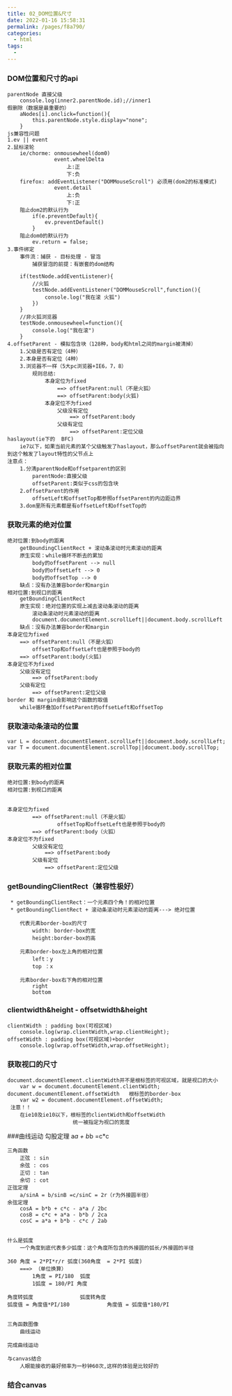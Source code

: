 ```yaml
---
title: 02_DOM位置&尺寸
date: 2022-01-16 15:58:31
permalink: /pages/f8a790/
categories:
  - html
tags:
  - 
---
```

### DOM位置和尺寸的api
	parentNode 直接父级
		console.log(inner2.parentNode.id);//inner1
	假删除（数据是最重要的）
		aNodes[i].onclick=function(){
			this.parentNode.style.display="none";
		}
	js兼容性问题
	1.ev || event
	2.鼠标滚轮
		ie/chorme: onmousewheel(dom0)
				   event.wheelDelta
				       上:正
					   下:负
		firefox: addEventListener("DOMMouseScroll") 必须用(dom2的标准模式)
				   event.detail
					   上:负
					   下:正
		阻止dom2的默认行为
			if(e.preventDefault){
				ev.preventDefault()
			}
		阻止dom0的默认行为
			ev.return = false;
	3.事件绑定
		事件流：捕获 - 目标处理 - 冒泡
			捕获冒泡的前提：有嵌套的dom结构
	
		if(testNode.addEventListener){
			//火狐
			testNode.addEventListener("DOMMouseScroll",function(){
				console.log("我在滚 火狐")
			})
		}
		//非火狐浏览器
		testNode.onmousewheel=function(){
			console.log("我在滚")
		}
	4.offsetParent - 模拟包含块（128种，body和html之间的margin被清掉）
		1.父级是否有定位（4种）
		2.本身是否有定位（4种）
		3.浏览器不一样（5大pc浏览器+IE6，7，8）
			规则总结:
				本身定位为fixed
					==> offsetParent:null（不是火狐）
					==> offsetParent:body(火狐)
				本身定位不为fixed
					父级没有定位
						==> offsetParent:body
					父级有定位 
						==> offsetParent:定位父级
	haslayout(ie下的	BFC)
		ie7以下，如果当前元素的某个父级触发了haslayout，那么offsetParent就会被指向到这个触发了layout特性的父节点上
	注意点：
		1.分清parentNode和offsetparent的区别
			parentNode:直接父级
			offsetParent:类似于css的包含块
		2.offsetParent的作用
			offsetLeft和offsetTop都参照offsetParent的内边距边界
		3.dom里所有元素都是有offsetLeft和offsetTop的				
### 获取元素的绝对位置
	绝对位置:到body的距离
		getBoundingClientRect + 滚动条滚动时元素滚动的距离
		原生实现：while循环不断去的累加
			body的offsetParent --> null
			body的offsetLeft --> 0
			body的offsetTop --> 0
		缺点：没有办法兼容border和margin	
	相对位置:到视口的距离		
		getBoundingClientRect
		原生实现：绝对位置的实现上减去滚动条滚动的距离
			滚动条滚动时元素滚动的距离
			document.documentElement.scrollLeft||document.body.scrollLeft
		缺点：没有办法兼容border和margin	
	本身定位为fixed
		==> offsetParent:null（不是火狐）
			offsetTop和offsetLeft也是参照于body的
		==> offsetParent:body(火狐)
	本身定位不为fixed
		父级没有定位
			==> offsetParent:body
		父级有定位 
			==> offsetParent:定位父级
	border 和 margin会影响这个函数的取值
		while循环叠加offsetParent的offsetLeft和offsetTop
### 获取滚动条滚动的位置
	var L = document.documentElement.scrollLeft||document.body.scrollLeft;
	var T = document.documentElement.scrollTop||document.body.scrollTop;
### 获取元素的相对位置
	绝对位置:到body的距离
	相对位置:到视口的距离
	
	
	本身定位为fixed
			==> offsetParent:null（不是火狐）
					offsetTop和offsetLeft也是参照于body的
			==> offsetParent:body（火狐）
	本身定位不为fixed
			父级没有定位
				==> offsetParent:body
			父级有定位
				==> offsetParent:定位父级
### getBoundingClientRect（兼容性极好）
	 * getBoundingClientRect：一个元素四个角！的相对位置
	 * getBoundingClientRect + 滚动条滚动时元素滚动的距离---> 绝对位置
	  
		代表元素border-box的尺寸
			width: border-box的宽
			height:border-box的高
		
		元素border-box左上角的相对位置
			left：y
			top ：x
		
		元素border-box右下角的相对位置
			right
			bottom
### clientwidth&height - offsetwidth&height
	clientWidth : padding box(可视区域)
		console.log(wrap.clientWidth,wrap.clientHeight);
	offsetWidth : padding box(可视区域)+border
		console.log(wrap.offsetWidth,wrap.offsetHeight);
### 获取视口的尺寸
	document.documentElement.clientWidth并不是根标签的可视区域，就是视口的大小
		var w = document.documentElement.clientWidth;
	document.documentElement.offsetWidth   根标签的border-box
		var w2 = document.documentElement.offsetWidth;
	 注意！！
		在ie10及ie10以下，根标签的clientWidth和offsetWidth
						 统一被指定为视口的宽度
###曲线运动
	勾股定理
		a*a + b*b =c*c
		
	三角函数
		正弦 : sin
		余弦 : cos
		正切 : tan
		余切 : cot
	正弦定理
		a/sinA = b/sinB =c/sinC = 2r（r为外接圆半径）
	余弦定理
		cosA = b*b + c*c - a*a / 2bc
		cosB = c*c + a*a - b*b / 2ca
		cosC = a*a + b*b - c*c / 2ab
			

	什么是弧度	
		一个角度到底代表多少弧度：这个角度所包含的外接圆的弧长/外接圆的半径
	
	360 角度 = 2*PI*r/r 弧度(360角度  = 2*PI 弧度)   		
		===> （单位换算）
			1角度 = PI/180  弧度 
			1弧度 = 180/PI 角度
		
	角度转弧度				弧度转角度
	弧度值 = 角度值*PI/180			角度值 = 弧度值*180/PI
		
								   
	三角函数图像
		曲线运动
	
	完成曲线运动

	与canvas结合
		人眼能接收的最好频率为一秒钟60次,这样的体验是比较好的
### 结合canvas			
	
		
